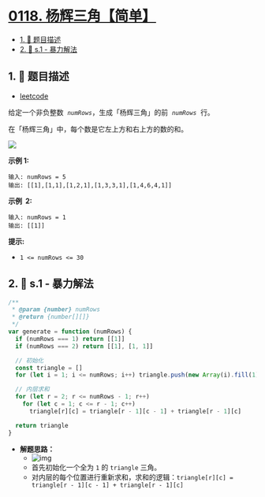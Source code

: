 # [0118. 杨辉三角【简单】](https://github.com/tnotesjs/TNotes.leetcode/tree/main/notes/0118.%20%E6%9D%A8%E8%BE%89%E4%B8%89%E8%A7%92%E3%80%90%E7%AE%80%E5%8D%95%E3%80%91)

<!-- region:toc -->

- [1. 📝 题目描述](#1--题目描述)
- [2. 🎯 s.1 - 暴力解法](#2--s1---暴力解法)

<!-- endregion:toc -->

## 1. 📝 题目描述

- [leetcode](https://leetcode.cn/problems/pascals-triangle)

给定一个非负整数  *`numRows`*，生成「杨辉三角」的前  *`numRows`*  行。

在「杨辉三角」中，每个数是它左上方和右上方的数的和。

![](./assets/PascalTriangleAnimated2.gif)

**示例 1:**

```
输入: numRows = 5
输出: [[1],[1,1],[1,2,1],[1,3,3,1],[1,4,6,4,1]]
```

**示例  2:**

```
输入: numRows = 1
输出: [[1]]
```

**提示:**

- `1 <= numRows <= 30`

## 2. 🎯 s.1 - 暴力解法

```js
/**
 * @param {number} numRows
 * @return {number[][]}
 */
var generate = function (numRows) {
  if (numRows === 1) return [[1]]
  if (numRows === 2) return [[1], [1, 1]]

  // 初始化
  const triangle = []
  for (let i = 1; i <= numRows; i++) triangle.push(new Array(i).fill(1))

  // 内层求和
  for (let r = 2; r <= numRows - 1; r++)
    for (let c = 1; c <= r - 1; c++)
      triangle[r][c] = triangle[r - 1][c - 1] + triangle[r - 1][c]

  return triangle
}
```

- **解题思路：**
  - ![img](https://cdn.jsdelivr.net/gh/tnotesjs/imgs@main/2024-11-10-21-52-49.png)
  - 首先初始化一个全为 `1` 的 `triangle` 三角。
  - 对内层的每个位置进行重新求和，求和的逻辑：`triangle[r][c] = triangle[r - 1][c - 1] + triangle[r - 1][c]`
